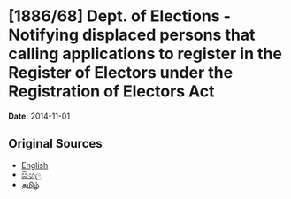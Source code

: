 # [1886/68] Dept. of Elections - Notifying displaced persons that calling applications to register in the Register of Electors under the Registration of Electors Act

**Date:** 2014-11-01

## Original Sources

- [English](https://documents.gov.lk/view/extra-gazettes/2014/11/1886-68_E.pdf)
- [සිංහල](https://documents.gov.lk/view/extra-gazettes/2014/11/1886-68_S.pdf)
- [தமிழ்](https://documents.gov.lk/view/extra-gazettes/2014/11/1886-68_T.pdf)
